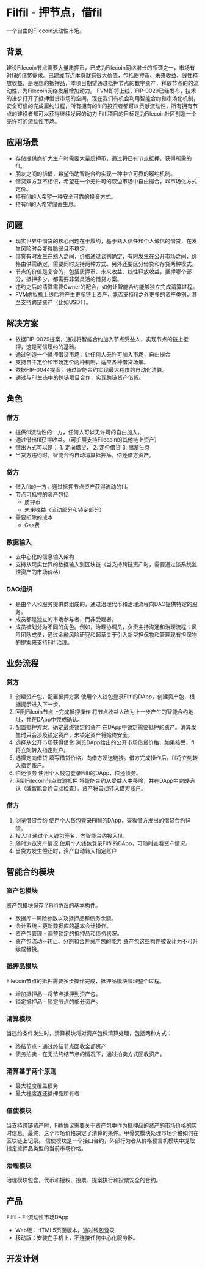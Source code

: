 # Filfil - 押节点，借fil

一个自由的Filecoin流动性市场。

## 背景

建设Filecoin节点需要大量质押币，已成为Filecoin网络增长的瓶颈之一，市场有对fil的借贷需求。已建成节点本身就有很大价值，包括质押币、未来收益、线性释放收益，是理想的抵押品，本项目期望通过抵押节点的数字资产，释放节点的的流动性，为Filecoin网络发展增加动力。
FVM即将上线，FIP-0029已经发布，技术的进步打开了抵押借贷市场的空间，现在我们有机会利用智能合约和市场化机制，安全可信的完成履约过程，所有拥有的fil的投资者都可以贡献流动性，所有拥有节点的建设者都可以获得继续发展的动力
Filfi项目的目标是为Filecoin社区创造一个无许可的流动性市场。

## 应用场景
- 存储提供商扩大生产时需要大量质押币，通过将已有节点抵押，获得所需的fil。
- 朋友之间的拆借，希望借助智能合约实现一种中立可靠的履约机制。
- 借贷双方互不相识，希望在一个无许可的双边市场中自由撮合，以市场化方式定价。
- 持有fil的人希望一种安全可靠的投资方式。
- 持有fil的人希望储蓄生息。

## 问题
- 现实世界中借贷的核心问题在于履约，基于熟人信任和个人诚信的借贷，在发生风险时会变得脆弱且不稳定。
- 借贷有时发生在熟人之间，价格通过谈判确定，有时发生在公开市场之间，价格由供需确定，需要同时支持两种方式。另外还要区分借贷和存贷两种模式。
- 节点的价值是复合的，包括质押币、未来收益、线性释放收益，抵押哪个部分，抵押多少，都需要非常灵活的借贷方案。
- 违约之后的清算需要Owner的配合，如何让智能合约能够独立完成清算过程。
- FVM虚拟机上线后将产生更多链上资产，能否支持fil之外更多的资产类别，甚至支持跨链资产（比如USDT）。

## 解决方案
- 依据FIP-0029提案，通过将智能合约加入节点受益人，实现节点的链上抵押，这是可信履约的基础。
- 通过创造一个抵押借贷市场，让任何人无许可加入市场，自由撮合
- 支持自主定价和市场定价两种机制，适应各种借贷场景。
- 依据FIP-0044提案，通过智能合约实现最大程度的自动化清算。
- 通过与Fil生态中的跨链项目合作，实现跨链资产借贷。

## 角色

### 借方
- 提供fil流动性的一方，任何人可以无许可的自由加入。
- 通过借出fil获得收益。（可扩展支持Filecoin的其他链上资产）
- 借出方式可以是： 1. 定向借贷， 2. 定价借贷  3. 储蓄生息
- 当贷方违约时，智能合约自动清算抵押品，偿还借方资产。

### 贷方
- 借入fil的一方，通过抵押节点资产获得流动的fil。
- 节点可抵押的资产包括
  - 质押币
  - 未来收益（流动部分和锁定部分）
- 需要扣除的成本
  - Gas费

### 数据输入
- 去中心化的信息输入架构
- 支持从现实世界的数据输入到区块链（当支持跨链资产时，需要通过该系统监控资产的市场价格）

### DAO组织
- 是由个人和服务提供商组成的，通过治理代币和治理流程向DAO提供特定的服务。
- 成员都是独立的市场参与者，而非受雇者。
- 成员被划分为不同的角色。例如，治理协调员，负责主持沟通和治理流程；风险团队成员，通过金融风险研究和起草关于引入新型担保物和管理现有担保物的提案来支持Filfi治理。

## 业务流程

### 贷方

1. 创建资产包，配置抵押方案
使用个人钱包登录Filfi的DApp，创建资产包，根据提示进入下一步。
2. 回到Filcoin节点上完成抵押操作
将节点收益人改为上一步产生的智能合约地址，并在DApp中完成确认。
3. 配置抵押方案，确定最终锁定的资产
在DApp中锁定需要抵押的资产。清算发生时只会涉及锁定资产，未锁定资产将始终安全。
4. 选择从公开市场获得借贷
浏览DApp给出的公开市场借贷价格，如果接受，fil将立刻转入指定账户。
5. 选择定向借贷
填写借贷价格，向借方发送链接。借方完成操作后，fil将立刻转入指定账户。
6. 偿还债务
使用个人钱包登录Filfi的DApp，偿还债务。
7. 回到Filecoin节点取消抵押
将智能合约从受益人中移除，并在DApp中完成确认（或智能合约自动检查），资产将自动转入借方账户。


### 借方
1. 浏览借贷合约
使用个人钱包登录Filfil的DApp，查看借方发出的借贷合约详情。
2. 投入fil
通过个人钱包签名，向智能合约投入fil。
3. 随时浏览资产情况
使用个人钱包登录Filfil的DApp，可随时查看资产情况。
4. 当贷方发生偿还时，资产自动转入指定账户



## 智能合约模块

### 资产包模块
资产包模块保存了Filfi协议的基本构件。
- 数据库--风险参数以及抵押品和债务余额。
- 会计系统 - 更新数据库的基本会计操作。
- 资产包管理 - 调整锁定的抵押品和债务状况。
- 资产包流动--转让、分割和合并资产包的能力
资产包这些构件被设计为不可升级或替换。

### 抵押品模块
Filecoin节点的抵押需要多步操作完成，抵押品模块管理整个过程。
- 增加抵押品 - 将节点抵押到资产包。
- 锁定抵押品 - 锁定节点的部分资产。

### 清算模块
当违约条件发生时，清算模块将对资产包做清算处理，包括两种方式：
- 终结节点 - 通过终结节点回收全部资产
- 债务拍卖 - 在无法终结节点的情况下，通过拍卖方式回收资产。

### 清算基于两个原则
- 最大程度覆盖债务
- 最大程度返还抵押品所有者

### 信使模块
当支持跨链资产时，Filfi协议需要关于资产包中作为抵押品的资产的市场价格的实时信息。最终，这个市场价格决定了清算的条件。甲骨文模块处理市场价格如何在区块链上记录。
信使模块是一个接口合约，外部行为者从价格预言机模块中提取指定抵押品类型的当前市场价格。

### 治理模块
治理模块包含，代币和授权、投票、提案执行和投票安全的合约。


## 产品
Filfil - Fil流动性市场DApp
- Web版：HTML5页面版本，通过钱包登录
- 移动版：安装在手机上，不连接任何中心化服务器。

## 开发计划


